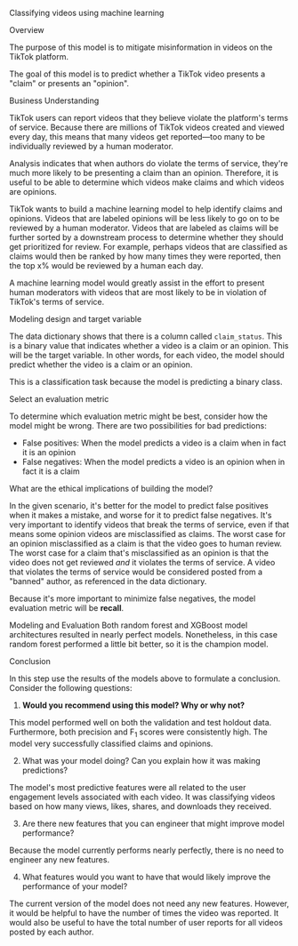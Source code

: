  Classifying videos using machine learning

Overview 

The purpose of this model is to mitigate misinformation in videos on the TikTok platform.

The goal of this model is to predict whether a TikTok video presents a "claim" or presents an "opinion". 

Business Understanding 

TikTok users can report videos that they believe violate the platform's terms of service. Because there are millions of TikTok videos created and viewed every day, this means that many videos get reported&mdash;too many to be individually reviewed by a human moderator.

Analysis indicates that when authors do violate the terms of service, they're much more likely to be presenting a claim than an opinion. Therefore, it is useful to be able to determine which videos make claims and which videos are opinions.

TikTok wants to build a machine learning model to help identify claims and opinions. Videos that are labeled opinions will be less likely to go on to be reviewed by a human moderator. Videos that are labeled as claims will be further sorted by a downstream process to determine whether they should get prioritized for review. For example, perhaps videos that are classified as claims would then be ranked by how many times they were reported, then the top x% would be reviewed by a human each day.

A machine learning model would greatly assist in the effort to present human moderators with videos that are most likely to be in violation of TikTok's terms of service. 

Modeling design and target variable

The data dictionary shows that there is a column called `claim_status`. This is a binary value that indicates whether a video is a claim or an opinion. This will be the target variable. In other words, for each video, the model should predict whether the video is a claim or an opinion.

This is a classification task because the model is predicting a binary class. 


Select an evaluation metric

To determine which evaluation metric might be best, consider how the model might be wrong. There are two possibilities for bad predictions:

  - False positives: When the model predicts a video is a claim when in fact it is an opinion
  - False negatives: When the model predicts a video is an opinion when in fact it is a claim



What are the ethical implications of building the model?

In the given scenario, it's better for the model to predict false positives when it makes a mistake, and worse for it to predict false negatives. It's very important to identify videos that break the terms of service, even if that means some opinion videos are misclassified as claims. The worst case for an opinion misclassified as a claim is that the video goes to human review. The worst case for a claim that's misclassified as an opinion is that the video does not get reviewed _and_ it violates the terms of service. A video that violates the terms of service would be considered posted from a "banned" author, as referenced in the data dictionary.

Because it's more important to minimize false negatives, the model evaluation metric will be **recall**.  

Modeling and Evaluation 
Both random forest and XGBoost model architectures resulted in nearly perfect models. Nonetheless, in this case random forest performed a little bit better, so it is the champion model.

Conclusion

In this step use the results of the models above to formulate a conclusion. Consider the following questions:

1. **Would you recommend using this model? Why or why not?**

This model performed well on both the validation and test holdout data. Furthermore, both precision and F<sub>1</sub> scores were consistently high. The model very successfully classified claims and opinions.

2. What was your model doing? Can you explain how it was making predictions?

The model's most predictive features were all related to the user engagement levels associated with each video. It was classifying videos based on how many views, likes, shares, and downloads they received.

3. Are there new features that you can engineer that might improve model performance?

Because the model currently performs nearly perfectly, there is no need to engineer any new features.

4. What features would you want to have that would likely improve the performance of your model?

The current version of the model does not need any new features. However, it would be helpful to have the number of times the video was reported. It would also be useful to have the total number of user reports for all videos posted by each author.
